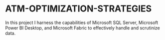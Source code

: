 # ATM-OPTIMIZATION-STRATEGIES
 In this project I harness the capabilities of Microsoft SQL Server, Microsoft Power BI Desktop, and Microsoft Fabric to effectively handle and scrutinize data.
